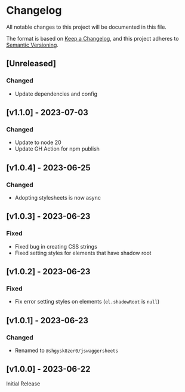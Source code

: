 <!-- markdownlint-disable -->
# Changelog
All notable changes to this project will be documented in this file.

The format is based on [Keep a Changelog](https://keepachangelog.com/en/1.0.0/),
and this project adheres to [Semantic Versioning](https://semver.org/spec/v2.0.0.html).

## [Unreleased]

### Changed
- Update dependencies and config

## [v1.1.0] - 2023-07-03

### Changed
- Update to node 20
- Update GH Action for npm publish

## [v1.0.4] - 2023-06-25

### Changed
- Adopting stylesheets is now async

## [v1.0.3] - 2023-06-23

### Fixed
- Fixed bug in creating CSS strings
- Fixed setting styles for elements that have shadow root

## [v1.0.2] - 2023-06-23

### Fixed
- Fix error setting styles on elements (`el.shadowRoot` is `null`)

## [v1.0.1] - 2023-06-23

### Changed
- Renamed to `@shgysk8zer0/jswaggersheets`

## [v1.0.0] - 2023-06-22

Initial Release
